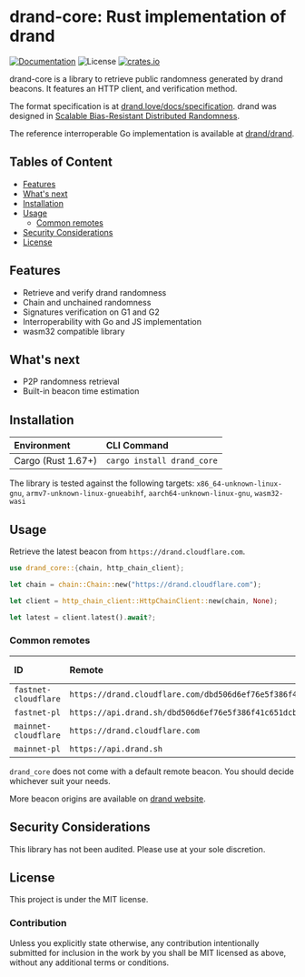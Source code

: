 # drand-core: Rust implementation of drand

[![Documentation](https://img.shields.io/badge/docs-main-blue.svg)][Documentation]
![License](https://img.shields.io/crates/l/drand_core.svg)
[![crates.io](https://img.shields.io/crates/v/drand_core.svg)][Crates.io]

[Crates.io]: https://crates.io/crates/drand_core
[Documentation]: https://docs.rs/drand_core/

drand-core is a library to retrieve public randomness generated by drand beacons. It features an HTTP client, and verification method.

The format specification is at [drand.love/docs/specification](https://drand.love/docs/specification/). drand was designed in [Scalable Bias-Resistant Distributed Randomness](https://eprint.iacr.org/2016/1067.pdf).

The reference interroperable Go implementation is available at [drand/drand](https://github.com/drand/drand).

## Tables of Content

* [Features](#features)
* [What's next](#whats-next)
* [Installation](#installation)
* [Usage](#usage)
  * [Common remotes](#common-remotes)
* [Security Considerations](#security-considerations)
* [License](#license)

## Features

* Retrieve and verify drand randomness
* Chain and unchained randomness
* Signatures verification on G1 and G2
* Interroperability with Go and JS implementation
* wasm32 compatible library

## What's next

* P2P randomness retrieval
* Built-in beacon time estimation

## Installation

| Environment        | CLI Command                |
|:-------------------|:---------------------------|
| Cargo (Rust 1.67+) | `cargo install drand_core` |

The library is tested against the following targets: `x86_64-unknown-linux-gnu`, `armv7-unknown-linux-gnueabihf`, `aarch64-unknown-linux-gnu`, `wasm32-wasi`

## Usage

Retrieve the latest beacon from `https://drand.cloudflare.com`.

```rust
use drand_core::{chain, http_chain_client};

let chain = chain::Chain::new("https://drand.cloudflare.com");

let client = http_chain_client::HttpChainClient::new(chain, None);

let latest = client.latest().await?;
```

### Common remotes

| ID                   | Remote                                                                                          | Timelock encryption |
| :--------------------|:------------------------------------------------------------------------------------------------|:--------------------|
| `fastnet-cloudflare` | `https://drand.cloudflare.com/dbd506d6ef76e5f386f41c651dcb808c5bcbd75471cc4eafa3f4df7ad4e4c493` | Yes                 |
| `fastnet-pl`         | `https://api.drand.sh/dbd506d6ef76e5f386f41c651dcb808c5bcbd75471cc4eafa3f4df7ad4e4c493`         | Yes                 |
| `mainnet-cloudflare` | `https://drand.cloudflare.com`                                                                  | No                  |
| `mainnet-pl`         | `https://api.drand.sh`                                                                          | No                  |

`drand_core` does not come with a default remote beacon. You should decide whichever suit your needs.

More beacon origins are available on [drand website](https://drand.love/developer/).

## Security Considerations

This library has not been audited. Please use at your sole discretion.

## License

This project is under the MIT license.

### Contribution

Unless you explicitly state otherwise, any contribution intentionally submitted for inclusion in the work by you shall be MIT licensed as above, without any additional terms or conditions.